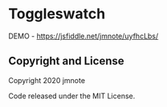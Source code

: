 # Toggleswatch

DEMO - https://jsfiddle.net/jmnote/uyfhcLbs/

## Copyright and License

Copyright 2020 jmnote

Code released under the MIT License.

